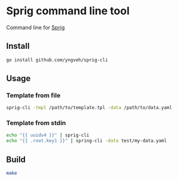 # Sprig command line tool

Command line for [Sprig](https://github.com/Masterminds/sprig)

## Install

```bash
go install github.com/yngveh/sprig-cli
```

## Usage

### Template from file

```bash
sprig-cli -tmpl /path/to/template.tpl -data /path/to/data.yaml
```

### Template from stdin

```bash
echo "{{ uuidv4 }}" | sprig-cli
echo "{{ .root.key1 }}" | spring-cli -data test/my-data.yaml
```

## Build

```bash
make
```

